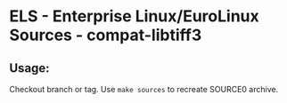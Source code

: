 # ELS - Enterprise Linux/EuroLinux Sources - compat-libtiff3
 
## Usage:
  Checkout branch or tag. Use `make sources` to recreate  SOURCE0 archive.
